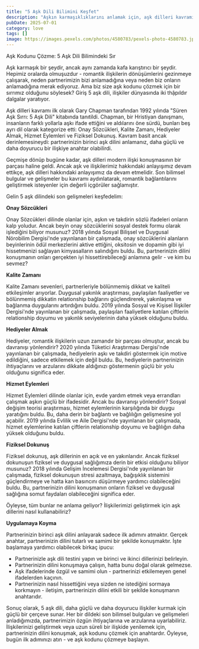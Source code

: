 ```yaml
---
title: "5 Aşk Dili Bilimini Keşfet"
description: "Aşkın karmaşıklıklarını anlamak için, aşk dilleri kavramı güçlü ve dolu ilişkiler kurmak için pop..."
pubDate: 2025-07-01
category: love
tags: []
image: https://images.pexels.com/photos/4580783/pexels-photo-4580783.jpeg?auto=compress&cs=tinysrgb&h=650&w=940
---
```


Aşk Kodunu Çözme: 5 Aşk Dili Bilimindeki Sır

Aşk karmaşık bir şeydir, ancak aynı zamanda kafa karıştırıcı bir şeydir. Hepimiz oralarda olmuşuzdur - romantik ilişkilerin dönüşümlerini gezinmeye çalışarak, neden partnerimizin bizi anlamadığına veya neden biz onların anlamadığına merak ediyoruz. Ama biz size aşk kodunu çözmek için bir sırrımız olduğunu söylesek? Giriş 5 aşk dili, ilişkiler dünyasında iki thậpıldır dalgalar yaratıyor.

Aşk dilleri kavramı ilk olarak Gary Chapman tarafından 1992 yılında "Süren Aşk Sırrı: 5 Aşk Dili" kitabında tanıtildi. Chapman, bir Hristiyan danışmanı, insanların farklı yollarla aşkı ifade ettiğini ve aldılarını öne sürdü, bunları beş ayrı dil olarak kategorize etti: Onay Sözcükleri, Kalite Zamanı, Hediyeler Almak, Hizmet Eylemleri ve Fiziksel Dokunuş. Kavram basit ancak derinlemesineydi: partnerinizin birinci aşk dilini anlamanız, daha güçlü ve daha doyurucu bir ilişkiye anahtar olabilirdi.

Geçmişe dönüp bugüne kadar, aşk dilleri modern ilişki konuşmasının bir parçası haline geldi. Ancak aşk ve ilişkilerimiz hakkındaki anlayışımız devam ettikçe, aşk dilleri hakkındaki anlayışımız da devam etmelidir. Son bilimsel bulgular ve gelişmeler bu kavramı aydınlatarak, romantik bağlantılarını geliştirmek isteyenler için değerli içgörüler sağlamıştır.

Gelin 5 aşk dilindeki son gelişmeleri keşfedelim:

**Onay Sözcükleri**

Onay Sözcükleri dilinde olanlar için, aşkın ve takdirin sözlü ifadeleri onların kalp yoludur. Ancak beyin onay sözcüklerini sosyal destek formu olarak işlediğini biliyor musunuz? 2018 yılında Sosyal Bilişsel ve Duygusal Nörobilim Dergisi'nde yayınlanan bir çalışmada, onay sözcüklerini alanların beyinlerinin ödül merkezlerini aktive ettiğini, oksitosin ve dopamin gibi iyi hissetmenizi sağlayan kimyasalların salındığını buldu. Bu, partnerinizin dilini konuşmanın onları gerçekten iyi hissettirebileceği anlamına gelir - ve kim bu sevmez?

**Kalite Zamanı**

Kalite Zamanı sevenleri, partnerleriyle bölünmemiş dikkat ve kaliteli etkileşimler arıyorlar. Duygusal yakınlık araştırması, paylaşılan faaliyetler ve bölünmemiş dikkatin relationship bağlarını güçlendirerek, yakınlaşma ve bağlanma duygularını artırdığını buldu. 2019 yılında Sosyal ve Kişisel İlişkiler Dergisi'nde yayınlanan bir çalışmada, paylaşılan faaliyetlere katılan çiftlerin relationship doyumu ve yakınlık seviyelerinin daha yüksek olduğunu buldu.

**Hediyeler Almak**

Hediyeler, romantik ilişkilerin uzun zamandır bir parçası olmuştur, ancak bu davranışı yönlendirir? 2020 yılında Tüketici Araştırması Dergisi'nde yayınlanan bir çalışmada, hediyelerin aşkı ve takdiri göstermek için motive edildiğini, sadece etkilemek için değil buldu. Bu, hediyelerin partnerinizin ihtiyaçlarını ve arzularını dikkate aldığınızı göstermenin güçlü bir yolu olduğunu significa eder.

**Hizmet Eylemleri**

Hizmet Eylemleri dilinde olanlar için, evde yardım etmek veya errandları çalışmak aşkın güçlü bir ifadesidir. Ancak bu davranışı yönlendirir? Sosyal değişim teorisi araştırması, hizmet eylemlerinin karşılığında bir duygu yaratığını buldu. Bu, daha derin bir bağlantı ve bağlılığın gelişmesine yol açabilir. 2019 yılında Evlilik ve Aile Dergisi'nde yayınlanan bir çalışmada, hizmet eylemlerine katılan çiftlerin relationship doyumu ve bağlılığın daha yüksek olduğunu buldu.

**Fiziksel Dokunuş**

Fiziksel dokunuş, aşk dillerinin en açık ve en yakınlarıdır. Ancak fiziksel dokunuşun fiziksel ve duygusal sağlığımıza derin bir etkisi olduğunu biliyor musunuz? 2018 yılında Gelişim İncelemesi Dergisi'nde yayınlanan bir çalışmada, fiziksel dokunuşun stresi azaltmaya, bağışıklık sistemini güçlendirmeye ve hatta kan basıncını düşürmeye yardımcı olabileceğini buldu. Bu, partnerinizin dilini konuşmanın onların fiziksel ve duygusal sağlığına somut faydaları olabileceğini significa eder.

Öyleyse, tüm bunlar ne anlama geliyor? İlişkilerimizi geliştirmek için aşk dillerini nasıl kullanabiliriz?

**Uygulamaya Koyma**

Partnerinizin birinci aşk dilini anlayarak sadece ilk adımını atmaktır. Gerçek anahtar, partnerinizin dilini tutarlı ve samimi bir şekilde konuşmaktır. İşte başlamaya yardımcı olabilecek birkaç ipucu:

* Partnerinizle aşk dili testini yapın ve birinci ve ikinci dillerinizi belirleyin.
* Partnerinizin dilini konuşmaya çalışın, hatta bunu doğal olarak gelmezse.
* Aşk ifadelerinde özgül ve samimi olun - partnerinizi etkilemeyen genel ifadelerden kaçının.
* Partnerinizin nasıl hissettiğini veya sizden ne istediğini sormaya korkmayın - iletişim, partnerinizin dilini etkili bir şekilde konuşmanın anahtarıdır.

Sonuç olarak, 5 aşk dili, daha güçlü ve daha doyurucu ilişkiler kurmak için güçlü bir çerçeve sunar. Her bir dildeki son bilimsel bulguları ve gelişmeleri anladığımızda, partnerimizin özgün ihtiyaçlarına ve arzularına uyarlabiliriz. İlişkilerinizi geliştirmek veya uzun süreli bir ilişkide yenilemek için, partnerinizin dilini konuşmak, aşk kodunu çözmek için anahtardır. Öyleyse, bugün ilk adımınızı atın - ve aşk kodunu çözmeye başlayın.
